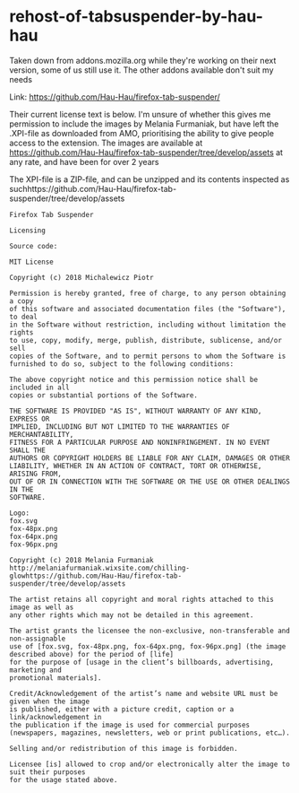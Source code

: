 # rehost-of-tabsuspender-by-hau-hau
Taken down from addons.mozilla.org while they're working on their next version, some of us still use it. The other addons available don't suit my needs

Link: https://github.com/Hau-Hau/firefox-tab-suspender/

Their current license text is below. I'm unsure of whether this gives me permission to include the images by Melania Furmaniak, but have left the .XPI-file as downloaded from AMO, prioritising the ability to give people access to the extension. The images are available at https://github.com/Hau-Hau/firefox-tab-suspender/tree/develop/assets at any rate, and have been for over 2 years

The XPI-file is a ZIP-file, and can be unzipped and its contents inspected as suchhttps://github.com/Hau-Hau/firefox-tab-suspender/tree/develop/assets

```
Firefox Tab Suspender

Licensing

Source code:

MIT License

Copyright (c) 2018 Michalewicz Piotr

Permission is hereby granted, free of charge, to any person obtaining a copy
of this software and associated documentation files (the "Software"), to deal
in the Software without restriction, including without limitation the rights
to use, copy, modify, merge, publish, distribute, sublicense, and/or sell
copies of the Software, and to permit persons to whom the Software is
furnished to do so, subject to the following conditions:

The above copyright notice and this permission notice shall be included in all
copies or substantial portions of the Software.

THE SOFTWARE IS PROVIDED "AS IS", WITHOUT WARRANTY OF ANY KIND, EXPRESS OR
IMPLIED, INCLUDING BUT NOT LIMITED TO THE WARRANTIES OF MERCHANTABILITY,
FITNESS FOR A PARTICULAR PURPOSE AND NONINFRINGEMENT. IN NO EVENT SHALL THE
AUTHORS OR COPYRIGHT HOLDERS BE LIABLE FOR ANY CLAIM, DAMAGES OR OTHER
LIABILITY, WHETHER IN AN ACTION OF CONTRACT, TORT OR OTHERWISE, ARISING FROM,
OUT OF OR IN CONNECTION WITH THE SOFTWARE OR THE USE OR OTHER DEALINGS IN THE
SOFTWARE.

Logo:
fox.svg
fox-48px.png
fox-64px.png
fox-96px.png

Copyright (c) 2018 Melania Furmaniak
http://melaniafurmaniak.wixsite.com/chilling-glowhttps://github.com/Hau-Hau/firefox-tab-suspender/tree/develop/assets

The artist retains all copyright and moral rights attached to this image as well as 
any other rights which may not be detailed in this agreement.

The artist grants the licensee the non-exclusive, non-transferable and non-assignable 
use of [fox.svg, fox-48px.png, fox-64px.png, fox-96px.png] (the image described above) for the period of [life] 
for the purpose of [usage in the client’s billboards, advertising, marketing and 
promotional materials].

Credit/Acknowledgement of the artist’s name and website URL must be given when the image 
is published, either with a picture credit, caption or a link/acknowledgement in 
the publication if the image is used for commercial purposes 
(newspapers, magazines, newsletters, web or print publications, etc…).

Selling and/or redistribution of this image is forbidden.

Licensee [is] allowed to crop and/or electronically alter the image to suit their purposes
for the usage stated above.
```
